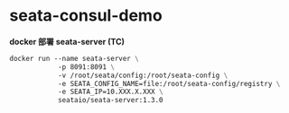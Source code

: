 # seata-consul-demo
**docker 部署 seata-server (TC)**

```dockerfile
docker run --name seata-server \
            -p 8091:8091 \
            -v /root/seata/config:/root/seata-config \
            -e SEATA_CONFIG_NAME=file:/root/seata-config/registry \
            -e SEATA_IP=10.XXX.X.XXX \
            seataio/seata-server:1.3.0
```


